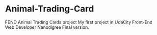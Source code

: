 # Animal-Trading-Card
FEND Animal Trading Cards project
My first project in UdaCity Front-End Web Developer Nanodigree
Final version.
